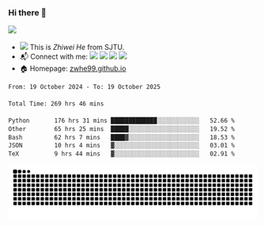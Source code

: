 ### Hi there 👋 

![](https://komarev.com/ghpvc/?username=zwhe99)
- <img src="https://media.giphy.com/media/mcsPU3SkKrYDdW3aAU/giphy.gif" width="20"> This is *Zhiwei He* from SJTU.
- :mailbox_with_mail: Connect with me: <a href = "mailto:hezw.tkcw@gmail.com"><img src="https://img.shields.io/badge/-hezw.tkcw@gmail.com-red?style=flat&logo=gmail&logoColor=white" target="_blank"></a> <a href = "mailto:zwhe.cs@sjtu.edu.cn"><img src="https://img.shields.io/badge/-zwhe.cs@sjtu.edu.cn-%23333?style=flat&logo=gmail&logoColor=white" target="_blank"></a> <a href = "https://twitter.com/zwhe99"><img src="https://img.shields.io/badge/-Twitter @zwhe99-%234a99e9?style=flat&logo=twitter&logoColor=white" target="_blank"></a> <a href = "https://www.zhihu.com/people/hbenmazi-8"><img src="https://img.shields.io/badge/-%E7%9F%A5%E4%B9%8E-%232f6be0" target="_blank"></a>
- 🏠 Homepage: [zwhe99.github.io](https://zwhe99.github.io/)
<!--START_SECTION:waka-->

```txt
From: 19 October 2024 - To: 19 October 2025

Total Time: 269 hrs 46 mins

Python       176 hrs 31 mins █████████████░░░░░░░░░░░░   52.66 %
Other        65 hrs 25 mins  █████░░░░░░░░░░░░░░░░░░░░   19.52 %
Bash         62 hrs 7 mins   ████▓░░░░░░░░░░░░░░░░░░░░   18.53 %
JSON         10 hrs 4 mins   ▓░░░░░░░░░░░░░░░░░░░░░░░░   03.01 %
TeX          9 hrs 44 mins   ▓░░░░░░░░░░░░░░░░░░░░░░░░   02.91 %
```

<!--END_SECTION:waka-->
<picture>
  <source
    media="(prefers-color-scheme: dark)"
    srcset="https://raw.githubusercontent.com/zwhe99/zwhe99/output/github-contribution-grid-snake-dark.svg"
  />
  <source
    media="(prefers-color-scheme: light)"
    srcset="https://raw.githubusercontent.com/zwhe99/zwhe99/output/github-contribution-grid-snake.svg"
  />
  <img
    alt="github contribution grid snake animation"
    src="https://raw.githubusercontent.com/zwhe99/zwhe99/output/github-contribution-grid-snake.svg"
  />
</picture>

